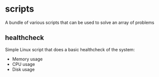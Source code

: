 # scripts
A bundle of various scripts that can be used to solve an array of problems

## healthcheck
Simple Linux script that does a basic healthcheck of the system:

- Memory usage
- CPU usage
- Disk usage
